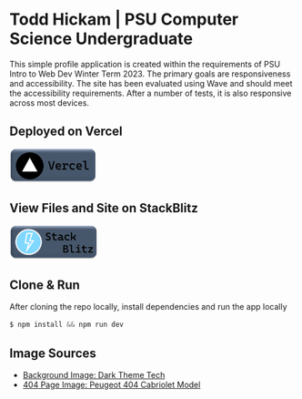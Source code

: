# Todd Hickam | PSU Computer Science Undergraduate

This simple profile application is created within the requirements of PSU Intro to Web Dev Winter Term 2023. The primary goals are responsiveness and accessibility. The site has been evaluated using Wave and should meet the accessibility requirements. After a number of tests, it is also responsive across most devices.

## Deployed on Vercel

<a href="https://profile-hickamt.vercel.app/">
<img src="./public/vercel.png" alt="vscode button" width="auto" height="60px" />
</a>

## View Files and Site on StackBlitz

<a href="https://stackblitz.com/github/hickamt/profile/">
<img src="./public/stackblitz.png" alt="vscode button" width="auto" height="60px" />
</a>

## Clone & Run

After cloning the repo locally, install dependencies and run the app locally

```c
$ npm install && npm run dev
```

## Image Sources

- [Background Image: Dark Theme Tech](https://cdn.wallpapersafari.com/33/30/e0lEdH.jpg)
- [404 Page Image: Peugeot 404 Cabriolet Model](https://www.cgtrader.com/3d-models/car/antique-car/peugeot-404-cabriolet)
